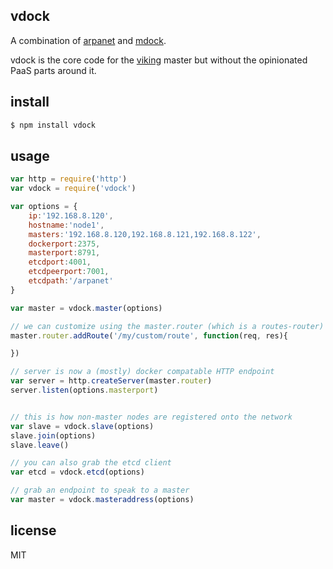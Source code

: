 vdock
-----

A combination of [arpanet](https://github.com/binocarlos/arpanet) and [mdock](https://github.com/binocarlos/mdock).

vdock is the core code for the [viking](https://github.com/binocarlos/viking) master but without the opinionated PaaS parts around it.

## install

```bash
$ npm install vdock
```

## usage

```js
var http = require('http')
var vdock = require('vdock')

var options = {
	ip:'192.168.8.120',
	hostname:'node1',
	masters:'192.168.8.120,192.168.8.121,192.168.8.122',
	dockerport:2375,
	masterport:8791,
	etcdport:4001,
	etcdpeerport:7001,
	etcdpath:'/arpanet'
}

var master = vdock.master(options)

// we can customize using the master.router (which is a routes-router)
master.router.addRoute('/my/custom/route', function(req, res){

})

// server is now a (mostly) docker compatable HTTP endpoint
var server = http.createServer(master.router)
server.listen(options.masterport)


// this is how non-master nodes are registered onto the network
var slave = vdock.slave(options)
slave.join(options)
slave.leave()

// you can also grab the etcd client
var etcd = vdock.etcd(options)

// grab an endpoint to speak to a master
var master = vdock.masteraddress(options)
```

## license

MIT